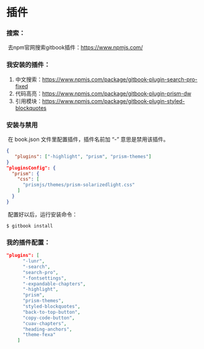 # 插件

### 搜索：

​	去npm官网搜索gitbook插件：https://www.npmjs.com/

### 我安装的插件：

1. 中文搜索：https://www.npmjs.com/package/gitbook-plugin-search-pro-fixed
2. 代码高亮：https://www.npmjs.com/package/gitbook-plugin-prism-dw
3. 引用模块：https://www.npmjs.com/package/gitbook-plugin-styled-blockquotes

### 安装与禁用

​	在 book.json 文件里配置插件，插件名前加 “-” 意思是禁用该插件。

```json
{
   "plugins": ["-highlight", "prism", "prism-themes"]
}
"pluginsConfig": {
  "prism": {
    "css": [
      "prismjs/themes/prism-solarizedlight.css"
    ]
  }
}
```

​	配置好以后，运行安装命令：

```
$ gitbook install
```

### 我的插件配置：

```json
"plugins": [
      "-lunr",
      "-search",
      "search-pro",
      "-fontsettings",
      "-expandable-chapters",
      "-highlight", 
      "prism",
      "prism-themes",
      "styled-blockquotes",
      "back-to-top-button",
      "copy-code-button",
      "cuav-chapters",
      "heading-anchors",
      "theme-fexa"
    ]
```

